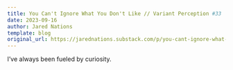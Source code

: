 ```yaml
---
title: You Can't Ignore What You Don't Like // Variant Perception #33
date: 2023-09-16
author: Jared Nations
template: blog
original_url: https://jarednations.substack.com/p/you-cant-ignore-what-you-dont-like
---
```


I&#8217;ve always been fueled by curiosity.